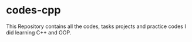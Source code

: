 # codes-cpp
This Repository contains all the codes, tasks projects and practice codes I did learning C++ and OOP.
